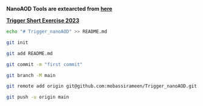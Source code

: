 **NanoAOD Tools are extearcted from [here](https://github.com/cms-sw/cmssw/tree/CMSSW_13_0_X/PhysicsTools/NanoAODTools)**

**[Trigger Short Exercise 2023](https://github.com/marinakolosova/ShortExerciseTrigger2023/tree/main)**

```bash
echo "# Trigger_nanoAOD" >> README.md

git init

git add README.md

git commit -m "first commit"

git branch -M main

git remote add origin git@github.com:mobassirameen/Trigger_nanoAOD.git

git push -u origin main

```
